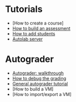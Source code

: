 # Tutorials

  * [How to create a course]
  * [How to build an assessment](https://github.com/tatpongkatanyukul/Autolab/blob/main/tutorial/build_assessment.md)
  * [How to add students](https://github.com/tatpongkatanyukul/Autolab/tree/main/tutorial/AddStudents)
  * [Autolab server](https://github.com/tatpongkatanyukul/Autolab/blob/main/tutorial/sys/readme.md)

# Autograder

  * [Autograder: walkthrough](https://github.com/tatpongkatanyukul/Autolab/blob/main/tutorial/walkthrough.md)
  * [How to debug the grading](https://github.com/tatpongkatanyukul/Autolab/blob/main/tutorial/debug_grading.md)
  * [General autograder tutorial](https://github.com/tatpongkatanyukul/Autolab/blob/main/tutorial/tutorial.md)
  * [How to build a VM]
  * [How to import/export a VM]
